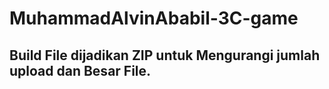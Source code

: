# MuhammadAlvinAbabil-3C-game

## Build File dijadikan ZIP untuk Mengurangi jumlah upload dan Besar File. ##
